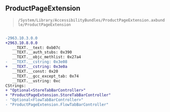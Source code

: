 ## ProductPageExtension

> `/System/Library/AccessibilityBundles/ProductPageExtension.axbundle/ProductPageExtension`

```diff

-2963.10.3.0.0
+2963.10.8.0.0
   __TEXT.__text: 0xb07c
   __TEXT.__auth_stubs: 0x390
   __TEXT.__objc_methlist: 0x27a4
-  __TEXT.__cstring: 0x3e08
+  __TEXT.__cstring: 0x3e0a
   __TEXT.__const: 0x20
   __TEXT.__gcc_except_tab: 0x74
   __TEXT.__ustring: 0xc
CStrings:
+ "Optional<StoreTabBarController>"
+ "ProductPageExtension.StoreTabBarController"
- "Optional<FlowTabBarController>"
- "ProductPageExtension.FlowTabBarController"

```
